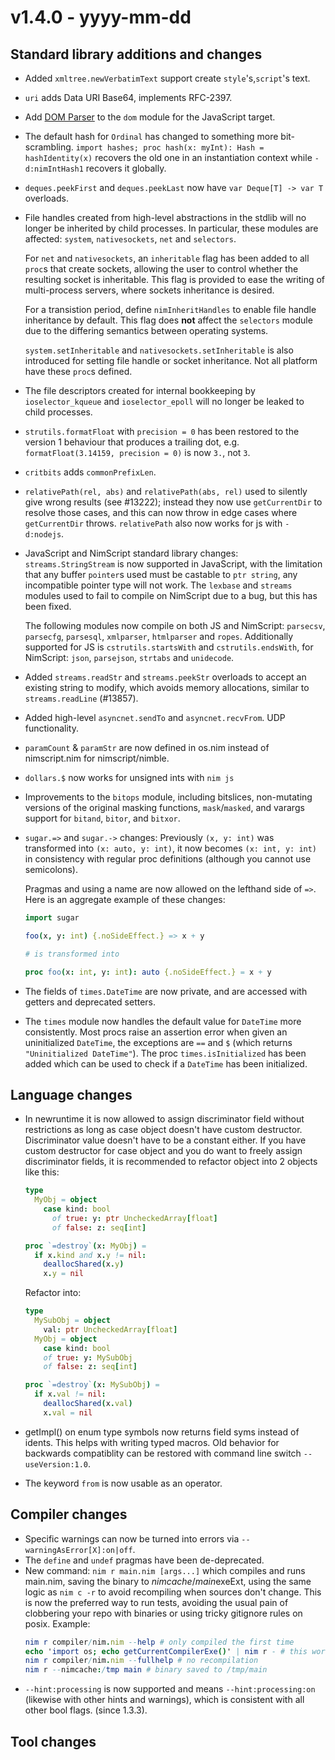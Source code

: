 # v1.4.0 - yyyy-mm-dd



## Standard library additions and changes
- Added `xmltree.newVerbatimText` support create `style`'s,`script`'s text.
- `uri` adds Data URI Base64, implements RFC-2397.
- Add [DOM Parser](https://developer.mozilla.org/en-US/docs/Web/API/DOMParser)
  to the `dom` module for the JavaScript target.
- The default hash for `Ordinal` has changed to something more bit-scrambling.
  `import hashes; proc hash(x: myInt): Hash = hashIdentity(x)` recovers the old
  one in an instantiation context while `-d:nimIntHash1` recovers it globally.
- `deques.peekFirst` and `deques.peekLast` now have `var Deque[T] -> var T` overloads.
- File handles created from high-level abstractions in the stdlib will no longer
  be inherited by child processes. In particular, these modules are affected:
  `system`, `nativesockets`, `net` and `selectors`.

  For `net` and `nativesockets`, an `inheritable` flag has been added to all
  `proc`s that create sockets, allowing the user to control whether the
  resulting socket is inheritable. This flag is provided to ease the writing of
  multi-process servers, where sockets inheritance is desired.

  For a transistion period, define `nimInheritHandles` to enable file handle
  inheritance by default. This flag does **not** affect the `selectors` module
  due to the differing semantics between operating systems.

  `system.setInheritable` and `nativesockets.setInheritable` is also introduced
  for setting file handle or socket inheritance. Not all platform have these
  `proc`s defined.

- The file descriptors created for internal bookkeeping by `ioselector_kqueue`
  and `ioselector_epoll` will no longer be leaked to child processes.

- `strutils.formatFloat` with `precision = 0` has been restored to the version
  1 behaviour that produces a trailing dot, e.g. `formatFloat(3.14159, precision = 0)`
  is now `3.`, not `3`.
- `critbits` adds `commonPrefixLen`.

- `relativePath(rel, abs)` and `relativePath(abs, rel)` used to silently give wrong results
  (see #13222); instead they now use `getCurrentDir` to resolve those cases,
  and this can now throw in edge cases where `getCurrentDir` throws.
  `relativePath` also now works for js with `-d:nodejs`.

- JavaScript and NimScript standard library changes: `streams.StringStream` is
  now supported in JavaScript, with the limitation that any buffer `pointer`s
  used must be castable to `ptr string`, any incompatible pointer type will not
  work. The `lexbase` and `streams` modules used to fail to compile on
  NimScript due to a bug, but this has been fixed.
  
  The following modules now compile on both JS and NimScript: `parsecsv`,
  `parsecfg`, `parsesql`, `xmlparser`, `htmlparser` and `ropes`. Additionally
  supported for JS is `cstrutils.startsWith` and `cstrutils.endsWith`, for
  NimScript: `json`, `parsejson`, `strtabs` and `unidecode`. 

- Added `streams.readStr` and `streams.peekStr` overloads to
  accept an existing string to modify, which avoids memory
  allocations, similar to `streams.readLine` (#13857).

- Added high-level `asyncnet.sendTo` and `asyncnet.recvFrom`. UDP functionality.

- `paramCount` & `paramStr` are now defined in os.nim instead of nimscript.nim for nimscript/nimble.
- `dollars.$` now works for unsigned ints with `nim js`

- Improvements to the `bitops` module, including bitslices, non-mutating versions
  of the original masking functions, `mask`/`masked`, and varargs support for
  `bitand`, `bitor`, and `bitxor`.

- `sugar.=>` and `sugar.->` changes: Previously `(x, y: int)` was transformed
  into `(x: auto, y: int)`, it now becomes `(x: int, y: int)` in consistency
  with regular proc definitions (although you cannot use semicolons).
  
  Pragmas and using a name are now allowed on the lefthand side of `=>`. Here
  is an aggregate example of these changes:
  ```nim
  import sugar

  foo(x, y: int) {.noSideEffect.} => x + y

  # is transformed into

  proc foo(x: int, y: int): auto {.noSideEffect.} = x + y
  ```
- The fields of `times.DateTime` are now private, and are accessed with getters and deprecated setters.

- The `times` module now handles the default value for `DateTime` more consistently. Most procs raise an assertion error when given
  an uninitialized `DateTime`, the exceptions are `==` and `$` (which returns `"Uninitialized DateTime"`). The proc `times.isInitialized`
  has been added which can be used to check if a `DateTime` has been initialized.

## Language changes
- In newruntime it is now allowed to assign discriminator field without restrictions as long as case object doesn't have custom destructor. Discriminator value doesn't have to be a constant either. If you have custom destructor for case object and you do want to freely assign discriminator fields, it is recommended to refactor object into 2 objects like this:
  ```nim
  type
    MyObj = object
      case kind: bool
        of true: y: ptr UncheckedArray[float]
        of false: z: seq[int]

  proc `=destroy`(x: MyObj) =
    if x.kind and x.y != nil:
      deallocShared(x.y)
      x.y = nil
  ```
  Refactor into:
  ```nim
  type
    MySubObj = object
      val: ptr UncheckedArray[float]
    MyObj = object
      case kind: bool
      of true: y: MySubObj
      of false: z: seq[int]

  proc `=destroy`(x: MySubObj) =
    if x.val != nil:
      deallocShared(x.val)
      x.val = nil
  ```

- getImpl() on enum type symbols now returns field syms instead of idents. This helps
  with writing typed macros. Old behavior for backwards compatiblity can be restored
  with command line switch `--useVersion:1.0`.

- The keyword `from` is now usable as an operator.

## Compiler changes

- Specific warnings can now be turned into errors via `--warningAsError[X]:on|off`.
- The `define` and `undef` pragmas have been de-deprecated.
- New command: `nim r main.nim [args...]` which compiles and runs main.nim, saving
  the binary to $nimcache/main$exeExt, using the same logic as `nim c -r` to
  avoid recompiling when sources don't change. This is now the preferred way to
  run tests, avoiding the usual pain of clobbering your repo with binaries or
  using tricky gitignore rules on posix. Example:
  ```nim
  nim r compiler/nim.nim --help # only compiled the first time
  echo 'import os; echo getCurrentCompilerExe()' | nim r - # this works too
  nim r compiler/nim.nim --fullhelp # no recompilation
  nim r --nimcache:/tmp main # binary saved to /tmp/main
  ```
- `--hint:processing` is now supported and means `--hint:processing:on`
  (likewise with other hints and warnings), which is consistent with all other bool flags.
  (since 1.3.3).

## Tool changes

